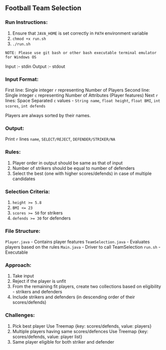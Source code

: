 ## Football Team Selection

### Run Instructions:

1. Ensure that `JAVA_HOME` is set correctly in `PATH` environment variable
2. `chmod +x run.sh`
3. `./run.sh`

`NOTE: Please use git bash or other bash executable terminal emulator for Windows OS`

Input :- stdin
Output :- stdout

### Input Format:

First line: Single integer `r` representing Number of Players
Second line: Single integer `c` representing Number of Attributes (Player features)
Next `r` lines: Space Separated `c` values - `String name`, `float height`, `float BMI`, `int scores`, `int defends` 

Players are always sorted by their names.

### Output:

Print `r` lines
`name`, `SELECT/REJECT`, `DEFENDER/STRIKER/NA`

### Rules:

1. Player order in output should be same as that of input
2. Number of strikers should be equal to number of defenders
3. Select the best (one with higher scores/defends) in case of multiple candidates

### Selection Criteria:

1. `height >= 5.8`
2. `BMI <= 23`
3. `scores >= 50` for strikers
4. `defends >= 30` for defenders

### File Structure:

`Player.java` - Contains player features
`TeamSelection.java` - Evaluates players based on the rules
`Main.java` - Driver to call TeamSelection
`run.sh` - Executable

### Approach:

1. Take input
2. Reject if the player is unfit
3. From the remaining fit players, create two collections based on eligibility - strikers and defenders
4. Include strikers and defenders (in descending order of their scores/defends)

### Challenges:

1. Pick best player
Use Treemap {key: scores/defends, value: players}
2. Multiple players having same scores/defences
Use Treemap {key: scores/defends, value: player list}
3. Same player eligible for both striker and defender
